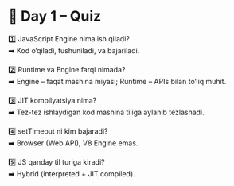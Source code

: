 # 🧠 Day 1 – Quiz

1️⃣ JavaScript Engine nima ish qiladi?  
➡️ Kod o‘qiladi, tushuniladi, va bajariladi.

2️⃣ Runtime va Engine farqi nimada?  
➡️ Engine – faqat mashina miyasi; Runtime – APIs bilan to‘liq muhit.

3️⃣ JIT kompilyatsiya nima?  
➡️ Tez-tez ishlaydigan kod mashina tiliga aylanib tezlashadi.

4️⃣ setTimeout ni kim bajaradi?  
➡️ Browser (Web API), V8 Engine emas.

5️⃣ JS qanday til turiga kiradi?  
➡️ Hybrid (interpreted + JIT compiled).
